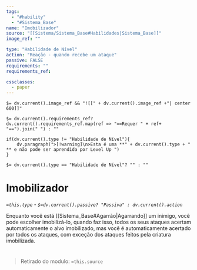 ```yaml
---
tags:
  - "#hability"
  - "#Sistema_Base"
name: "Imobilizador"
source: "[[Sistema/Sistema_Base#Habilidades|Sistema_Base]]"
image_ref: ""

type: "Habilidade de Nível"
action: "Reação - quando recebe um ataque"
passive: FALSE
requirements: ""
requirements_ref:  

cssclasses:
  - paper
---
```

`$= dv.current().image_ref && "![[" + dv.current().image_ref +"| center 600]]"`


`$= dv.current().requirements_ref? dv.current().requirements_ref.map(ref => "==Requer " + ref+ "==").join(" ") : ""`

```dataviewjs
if(dv.current().type != "Habilidade de Nível"){
	dv.paragraph(">[!warning]\n>Esta é uma **" + dv.current().type + " ** e não pode ser aprendida por Level Up ")
}
```


`$= dv.current().type == "Habilidade de Nível"? "" : ""`
# Imobilizador
*`=this.type` - `$=dv.current().passive? "Passiva" : dv.current().action`*

Enquanto você está [[Sistema_Base#Agarrão|Agarrando]] um inimigo, você pode escolher imobilizá-lo, quando faz isso, todos os seus ataques acertam automaticamente o alvo imobilizado, mas você é automaticamente acertado por todos os ataques, com exceção dos ataques feitos pela criatura imobilizada.


#
> Retirado do modulo: `=this.source`